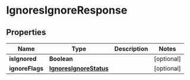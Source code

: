 
# IgnoresIgnoreResponse

## Properties
Name | Type | Description | Notes
------------ | ------------- | ------------- | -------------
**isIgnored** | **Boolean** |  |  [optional]
**ignoreFlags** | [**IgnoresIgnoreStatus**](IgnoresIgnoreStatus.md) |  |  [optional]



